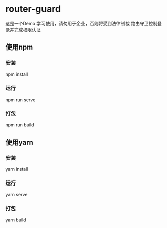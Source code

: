# router-guard
这是一个Demo  学习使用，请勿用于企业，否则将受到法律制裁
路由守卫控制登录并完成权限认证

## 使用npm

### 安装
npm install

### 运行
npm run serve

### 打包
npm run build

## 使用yarn

### 安装
yarn install

### 运行
yarn serve

### 打包
yarn build
